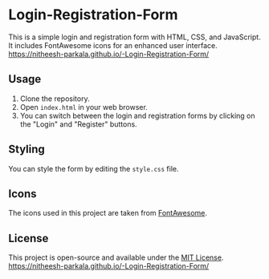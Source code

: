 # Login-Registration-Form

This is a simple login and registration form with HTML, CSS, and JavaScript. It includes FontAwesome icons for an enhanced user interface.
https://nitheesh-parkala.github.io/-Login-Registration-Form/
## Usage

1. Clone the repository.
2. Open `index.html` in your web browser.
3. You can switch between the login and registration forms by clicking on the "Login" and "Register" buttons.

## Styling

You can style the form by editing the `style.css` file.

## Icons

The icons used in this project are taken from [FontAwesome](https://fontawesome.com/).

## License

This project is open-source and available under the [MIT License](LICENSE).
https://nitheesh-parkala.github.io/-Login-Registration-Form/
